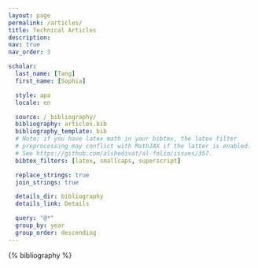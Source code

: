 ```yaml
---
layout: page
permalink: /articles/
title: Technical Articles
description:  
nav: true
nav_order: 3

scholar:
  last_name: [Tang]
  first_name: [Sophia]

  style: apa
  locale: en

  source: /_bibliography/
  bibliography: articles.bib
  bibliography_template: bib
  # Note: if you have latex math in your bibtex, the latex filter
  # preprocessing may conflict with MathJAX if the latter is enabled.
  # See https://github.com/alshedivat/al-folio/issues/357.
  bibtex_filters: [latex, smallcaps, superscript]

  replace_strings: true
  join_strings: true

  details_dir: bibliography
  details_link: Details

  query: "@*"
  group_by: year
  group_order: descending
---
```


<!-- _pages/publications.md -->

<!-- Bibsearch Feature -->

<div class="publications">

{% bibliography %}

</div>
